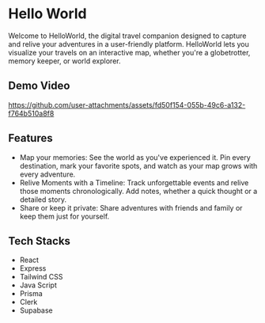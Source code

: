 # Hello World

Welcome to HelloWorld, the digital travel companion designed to capture and relive your adventures in a user-friendly platform. HelloWorld lets you visualize your travels on an interactive map, whether you're a globetrotter, memory keeper, or world explorer.

## Demo Video
https://github.com/user-attachments/assets/fd50f154-055b-49c6-a132-f764b510a8f8


## Features
- Map your memories: See the world as you've experienced it. Pin every destination, mark your favorite spots, and watch as your map grows with every adventure.
- Relive Moments with a Timeline: Track unforgettable events and relive those moments chronologically. Add notes, whether a quick thought or a detailed story.
- Share or keep it private: Share adventures with friends and family or keep them just for yourself.

## Tech Stacks
- React
- Express
- Tailwind CSS
- Java Script
- Prisma
- Clerk
- Supabase
